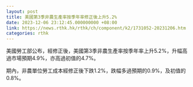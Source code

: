 ```yaml
---
layout: post
title: 美國第3季非農生產率按季年率修正後上升5.2%
date: 2023-12-06 23:12:45.000000000 +08:00
link: https://news.rthk.hk/rthk/ch/component/k2/1731052-20231206.htm
categories: rthk
---
```


美國勞工部公布，經修正後，美國第3季非農生產率按季年率上升5.2%，升幅高過市場預期4.9%，亦高過初值的4.7%。

期內，非農單位勞工成本經修正後下跌1.2%，跌幅多過預期的0.9%，及初值的0.8%。
